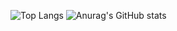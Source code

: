 ![Top Langs](https://github-readme-stats.vercel.app/api/top-langs/?username=cheonglol&show_icons=true&hide_border=true&theme=material-palenight#gh-dark-mode-only&layout=donut)
![Anurag's GitHub stats](https://github-readme-stats.vercel.app/api?username=cheonglol&show_icons=true&hide_border=true&theme=material-palenight#gh-dark-mode-only\&rank_icon=github)
